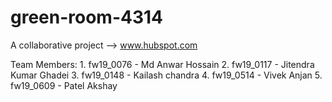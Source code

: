 # green-room-4314
A collaborative project --> www.hubspot.com

Team Members:
            1. fw19_0076 - Md Anwar Hossain
            2. fw19_0117 - Jitendra Kumar Ghadei
            3. fw19_0148 - Kailash chandra
            4. fw19_0514 - Vivek Anjan
            5. fw19_0609 - Patel Akshay

